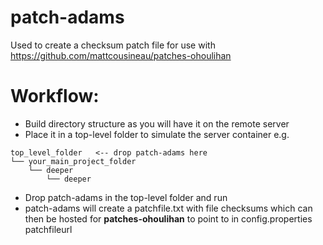 # patch-adams
Used to create a checksum patch file for use with https://github.com/mattcousineau/patches-ohoulihan

# Workflow:

- Build directory structure as you will have it on the remote server
- Place it in a top-level folder to simulate the server container
e.g.
```
top_level_folder   <-- drop patch-adams here
└── your_main_project_folder
    └── deeper
        └── deeper
```
- Drop patch-adams in the top-level folder and run
- patch-adams will create a patchfile.txt with file checksums which can then be hosted for **patches-ohoulihan** to point to in config.properties patchfileurl
